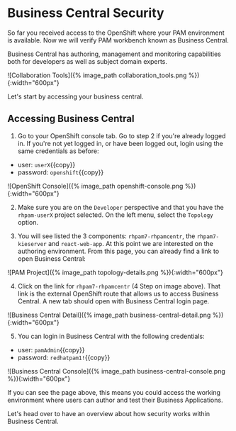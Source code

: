 #  Business Central Security

So far you received access to the OpenShift where your PAM environment is available. Now we will verify PAM workbench known as Business Central.

Business Central has authoring, management and monitoring capabilities both for developers as well as subject domain experts.

![Collaboration Tools]({% image_path collaboration_tools.png %}){:width="600px"}

Let's start by accessing your business central.

## Accessing Business Central

1. Go to your OpenShift console tab. Go to step 2 if you're already logged in. If you're not yet logged in, or have been logged out, login using the same credentials as before:

- user: `userX`{{copy}}
- password: `openshift`{{copy}}

![OpenShift Console]({% image_path openshift-console.png %}){:width="600px"}

2. Make sure you are on the `Developer` perspective and that you have the `rhpam-userX` project selected. On the left menu, select the `Topology` option.

3. You will see listed the 3 components: `rhpam7-rhpamcentr`, the `rhpam7-kieserver` and `react-web-app`.
At this point we are interested on the authoring environment. From this page, you can already find a link to open Business Central:

![PAM Project]({% image_path topology-details.png %}){:width="600px"}

4. Click on the link for `rhpam7-rhpamcentr` (4 Step on image above). That link is the external OpenShift route that allows us to access Business Central. A new tab should open with Business Central login page.

![Business Central Detail]({% image_path business-central-detail.png %}){:width="600px"}

5. You can login in Business Central with the following credentials:
 - user: `pamAdmin`{{copy}}
 - password: `redhatpam1!`{{copy}}

![Business Central Console]({% image_path business-central-console.png %}){:width="600px"}

If you can see the page above, this means you could access the working environment where users can author and test their Business Applications.

Let's head over to have an overview about how security works within Business Central.
